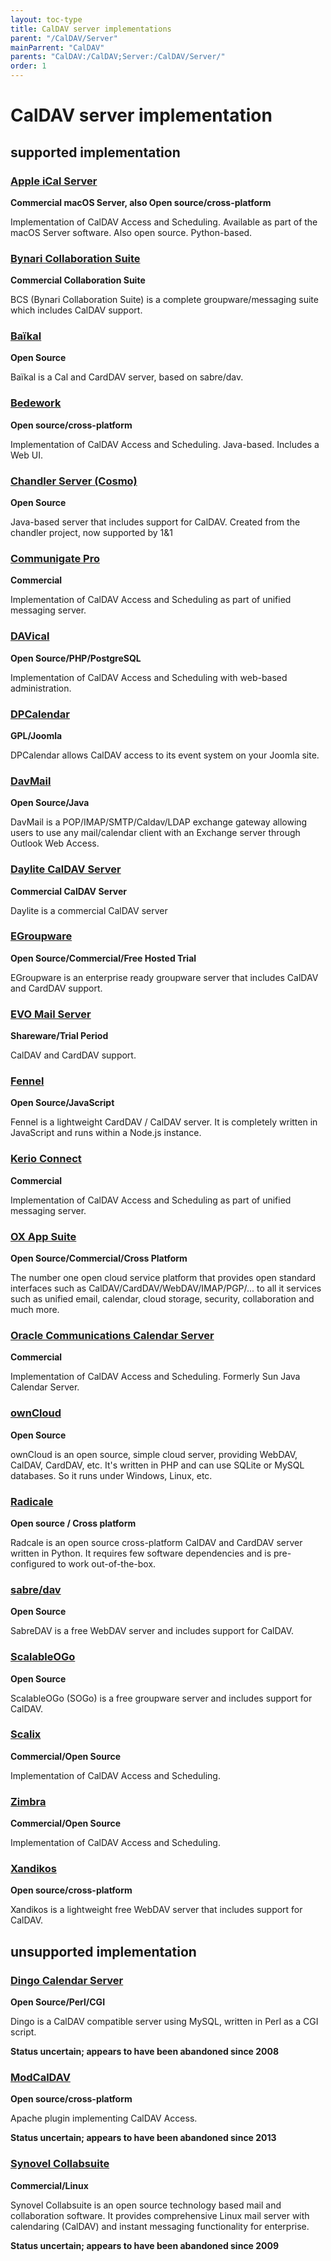 ```yaml
---
layout: toc-type
title: CalDAV server implementations
parent: "/CalDAV/Server"
mainParrent: "CalDAV"
parents: "CalDAV:/CalDAV;Server:/CalDAV/Server/"
order: 1
---
```


# CalDAV server implementation

## supported implementation

### [Apple iCal Server](https://www.calendarserver.org/)
**Commercial macOS Server, also Open source/cross-platform**

Implementation of CalDAV Access and Scheduling. Available as part of the macOS Server software. Also open source. Python-based.

### [Bynari Collaboration Suite](http://www.bynari.net/products/hosted-solutions/)
**Commercial Collaboration Suite**

BCS (Bynari Collaboration Suite) is a complete groupware/messaging suite which includes CalDAV support.

### [Baïkal](http://sabre.io/baikal/)
**Open Source**

Baïkal is a Cal and CardDAV server, based on sabre/dav.

### [Bedework](https://www.apereo.org/projects/bedework)
**Open source/cross-platform**

Implementation of CalDAV Access and Scheduling. Java-based. Includes a Web UI.

### [Chandler Server (Cosmo)](https://github.com/1and1/cosmo)
**Open Source**

Java-based server that includes support for CalDAV. Created from the chandler project, now supported by 1&1

### [Communigate Pro](https://www.communigate.com/)
**Commercial**

Implementation of CalDAV Access and Scheduling as part of unified messaging server.

### [DAVical](http://www.davical.org/)
**Open Source/PHP/PostgreSQL**

Implementation of CalDAV Access and Scheduling with web-based administration.

### [DPCalendar](https://joomla.digital-peak.com/products/dpcalendar)
**GPL/Joomla**

DPCalendar allows CalDAV access to its event system on your Joomla site.

### [DavMail](http://davmail.sourceforge.net/)
**Open Source/Java**

DavMail is a POP/IMAP/SMTP/Caldav/LDAP exchange gateway allowing users to use any mail/calendar client with an Exchange server through Outlook Web Access.

### [Daylite CalDAV Server](https://www.marketcircle.com/daylite/)
**Commercial CalDAV Server**

Daylite is a commercial CalDAV server

### [EGroupware](http://www.egroupware.org)
**Open Source/Commercial/Free Hosted Trial**

EGroupware is an enterprise ready groupware server that includes CalDAV and CardDAV support.

### [EVO Mail Server](http://www.evomailserver.com/)
**Shareware/Trial Period**

CalDAV and CardDAV support.

### [Fennel](https://github.com/LordEidi/fennel)
**Open Source/JavaScript**

Fennel is a lightweight CardDAV / CalDAV server. It is completely written in JavaScript and runs within a Node.js instance.

### [Kerio Connect](http://www.kerio.de/products/kerio-connect)
**Commercial**

Implementation of CalDAV Access and Scheduling as part of unified messaging server.

### [OX App Suite](https://www.open-xchange.com/)
**Open Source/Commercial/Cross Platform**

The number one open cloud service platform that provides open standard interfaces such as CalDAV/CardDAV/WebDAV/IMAP/PGP/... to all it services such as unified email, calendar, cloud storage, security, collaboration and much more.

### [Oracle Communications Calendar Server](https://www.oracle.com/industries/communications/enterprise/products/calendar-server/index.html)
**Commercial**

Implementation of CalDAV Access and Scheduling. Formerly Sun Java Calendar Server.

### [ownCloud](https://owncloud.org/)
**Open Source**

ownCloud is an open source, simple cloud server, providing WebDAV, CalDAV, CardDAV, etc. It's written in PHP and can use SQLite or MySQL databases. So it runs under Windows, Linux, etc.

### [Radicale](http://radicale.org/)
**Open source / Cross platform**

Radcale is an open source cross-platform CalDAV and CardDAV server written in Python. It requires few software dependencies and is pre-configured to work out-of-the-box.

### [sabre/dav](http://sabre.io/)
**Open Source**

SabreDAV is a free WebDAV server and includes support for CalDAV.

### [ScalableOGo](https://sogo.nu/)
**Open Source**

ScalableOGo (SOGo) is a free groupware server and includes support for CalDAV.

### [Scalix](http://www.scalix.com/)
**Commercial/Open Source**

Implementation of CalDAV Access and Scheduling.

### [Zimbra](https://www.zimbra.com/)
**Commercial/Open Source**

Implementation of CalDAV Access and Scheduling.

### [Xandikos](https://www.xandikos.org/)
**Open source/cross-platform**

Xandikos is a lightweight free WebDAV server that includes support for CalDAV.

## unsupported implementation

### [Dingo Calendar Server](http://andrew.triumf.ca/dingo/)
**Open Source/Perl/CGI**

Dingo is a CalDAV compatible server using MySQL, written in Perl as a CGI script.

**Status uncertain; appears to have been abandoned since 2008**

### [ModCalDAV](https://sourceforge.net/projects/modcaldav/)
**Open source/cross-platform**

Apache plugin implementing CalDAV Access.

**Status uncertain; appears to have been abandoned since 2013**

### [Synovel Collabsuite](http://www.synovel.com/)
**Commercial/Linux**

Synovel Collabsuite is an open source technology based mail and collaboration software. It provides comprehensive Linux mail server with calendaring (CalDAV) and instant messaging functionality for enterprise.

**Status uncertain; appears to have been abandoned since 2009**
